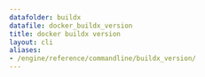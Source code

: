 ```yaml
---
datafolder: buildx
datafile: docker_buildx_version
title: docker buildx version
layout: cli
aliases:
- /engine/reference/commandline/buildx_version/
---
```


<!--
This page is automatically generated from Docker's source code. If you want to
suggest a change to the text that appears here, open a ticket or pull request
in the source repository on GitHub:

https://github.com/docker/buildx
-->
